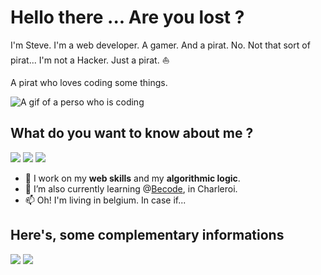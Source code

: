# Hello there ... Are you lost ?

I'm Steve. I'm a web developer. A gamer. And a pirat. No. Not that sort of pirat... 
I'm not a Hacker. Just a pirat. :sailboat:

A pirat who loves coding some things.

<img src="https://media4.giphy.com/media/qgQUggAC3Pfv687qPC/giphy.gif?cid=ecf05e47h81ppw7g4hkephhsteu31hkp4iwclw83w2f8m5h3&rid=giphy.gif&ct=g" alt="A gif of a perso who is coding">


## What do you want to know about me ?

<img src="https://img.shields.io/badge/A_junior-Web_Dev-informational?style=for-the-badge&logo=appveyor"> <img src="https://img.shields.io/badge/A_cool-Pirat-black?style=for-the-badge&logo=appveyor"> <img src="https://img.shields.io/badge/A crazy-rolist_Game_Master-red?style=for-the-badge&logo=appveyor">

- 🔭 I work on my **web skills** and my **algorithmic logic**.
- 🌱 I’m also currently learning @<a href="www.becode.org" target="_blank">Becode</a>, in Charleroi.
- 📫 Oh! I'm living in belgium. In case if...

## Here's, some complementary informations

![](https://github-readme-stats.vercel.app/api?username=Grards&show_icons=true&theme=radical&count_private=true)
![](https://github-readme-stats.vercel.app/api/top-langs/?username=Grards&theme=radical&hide_langs_below=8&count_private=true) 

